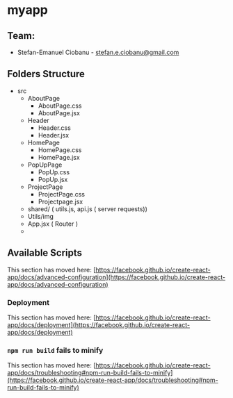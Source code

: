 # myapp

## Team:

- Stefan-Emanuel Ciobanu - stefan.e.ciobanu@gmail.com


## Folders Structure

- src
  - AboutPage
    - AboutPage.css
    - AboutPage.jsx
  - Header
    - Header.css
    - Header.jsx
  - HomePage
    - HomePage.css
    - HomePage.jsx
  - PopUpPage
    - PopUp.css
    - PopUp.jsx
  - ProjectPage
    - ProjectPage.css
    - Projectpage.jsx
  - shared/ ( utils.js, api.js ( server requests))
  - Utils/img
  - App.jsx ( Router )
  - 
## Available Scripts

This section has moved here: [https://facebook.github.io/create-react-app/docs/advanced-configuration](https://facebook.github.io/create-react-app/docs/advanced-configuration)

### Deployment

This section has moved here: [https://facebook.github.io/create-react-app/docs/deployment](https://facebook.github.io/create-react-app/docs/deployment)

### `npm run build` fails to minify

This section has moved here: [https://facebook.github.io/create-react-app/docs/troubleshooting#npm-run-build-fails-to-minify](https://facebook.github.io/create-react-app/docs/troubleshooting#npm-run-build-fails-to-minify)
